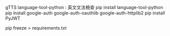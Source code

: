 gTTS
language-tool-python : 英文文法檢查
pip install language-tool-python
pip install google-auth google-auth-oauthlib google-auth-httplib2
pip install PyJWT

pip freeze > requirements.txt
